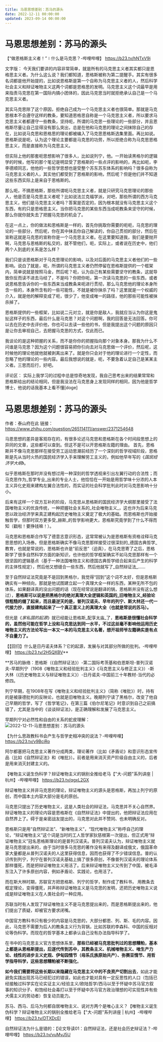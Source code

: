 ```yaml
---
title: 马恩思想差别：苏马的源头
date: 2022-12-11 00:00:00
updated: 2023-09-14 00:00:00
---
```



# 马恩思想差别：苏马的源头

【“做恩格斯主义者！”∣什么是马克思？-哔哩哔哩】 https://b23.tv/hNTxV9i

文字版：
今天我们要讲的内容非常简单，就是所有的马克思主义者其实都只是恩格思主义者。为什么这么说？我们都知道，恩格斯被称为第二提醒手。其实有很多名词都是他开始提的，比如说恩格斯是第一个自称为马克思主义者的人，然后科学社会主义和辩证唯物主义这两个词都是恩格思的发明。马克思主义这个词最早是用来指责马克思在第一国际内搞小团体的，因此马克思当时就拒绝承认自己是一个马克思主义者。

其实马克思除了这个原因，拒绝自己成为一个马克思主义者也很简单。那就是马克思根本不会遵守这样的教条，要知道恩格思自称是一个马克思主义者，所以要求马克思主义者都遵守一些教条，坚持呃，所谓的马克思一些理论的一些部分，并且恩格斯尽量让自己显得没有那么突出，总是在他和马克思的理论之间抹除自己的存在，比如说马克思和恩格思的理论都被编入了马克思恩格斯选集里面。再比如说。恩格斯说是呃，认为这个理论主要都是马克思的功劳，所以拒绝合称为马克思恩格思主义，而是直接称为马克思主义。

但实际上他的那套呃思想影响了很多人，比如说列宁，他。一开始读黑格尔的逻辑学的时候，他写的那个笔记是明显受了恩格斯的一些点评的影响的，再比如呃，李李德顺同志，他他的一些哲学思想也是受整个苏东苏东体系的影响吗？很多自称为马克思主义者的人，其实他们都受到了恩格斯的影响，然后呢？但是他们并不知道这些东西实际上是来自于恩格斯的。

那么呃，不搞恩格斯，那些所谓呃马克思主义者，就是只研究马克思理论的那些人，他是否是马克思主义者呢？比如说法兰克福学派，对吧，那些所谓的西方马克思主义，他们是马克思主义者吗？答案是否定的，因为根本就没有马克思主义这个东西，有的只是恩格思主义。当你把马克思的某些东西当成呃教条来坚守的时候，那么你就你就失去了把握马克思的机会了。

在这一点上，你的做法和恩格斯是一样的，首先你挑取你需要的呃呃，马克思的理论的一些部分，然后呢，你在其中抹去你自己解读的，你自己贯彻的部分，然后在宣称这就是马克思的宣称你是一个马克思主义者。在这里要知道我，我们是要抛开啊，马克思与恩格斯的私交的，就不管他们，呃，实际上，或者说在历史中，他们两个人到底的关系是怎么样？

我们只是谈恩格斯对于马克思理论的影响，以及对后面的马克思主义者他们的一些影响。说白了就是，呃，所谓的马克思主义者仍然停留在恩格斯提供的一个框架内，简单说就是按照马金，然后呢？呃，认为自己有某些需要坚守的教条，这就导致你反而读不进去马经了，不是吗？你把你呃，第一次读马克思的一些东西，或者说恩格思告诉你的一些东西来当成教条来呃进行贯彻，那么马克思他的理论本身所含一些的，本身所含有的一些可能性，不就是被你抹杀了吗？这里就是一个权威的介入，就是他的解释变成了呃，很少了，他变成唯一的路径，他的那些可能性被抹杀掉了。

恩格斯提供的一些框架，比如说二元对立，就是你是敌人，我就应当认为你这是鬼扯这样子的东西，最后什么是马克思？对这个问题啊，我的回答是无法回答。你可以去在历史中去评价他，你也可以去读一些他的书，但是我提出这个问题的原因只是让你去审视自己，去把握马克思的方式，仅此而已。

我谈论的是这种把握的关系，而不是你你的把握指向那个对象本身。那我为什么不问谁是马克思？因为这个问题很容易把你引向去对马克思做一个评价，然后呢，这时候他的理论他就他就被剥离出来了。就是你只会对于他的理论进行一个定性，而忽略了他的理论的一些内容。最后我想说的就是，呃，不要急着认定自己是某某主义者。三思而后行，好吧。

评论区：
实际上我学习的过程中总是惊奇地发现，我自己思考出来的结果常常和恩格斯给出的结论相同，但是我没法在马克思身上发现同样的相同，因为他是哲学博士，他说的话我基本上看不懂[doge]


# 马恩思想差别：苏马的源头

作者：泰山府在此 链接：https://www.zhihu.com/question/265114111/answer/2371254648

马恩思想的差异是客观存在的，有很多论述马克思和恩格斯在各个时间段思想上的异同的文章，这些都可以查到。但这不是可以开恩格斯左籍的理由。
首先，恩格斯并不像马克思那样在接受劳工运动思潮前经历了一个深刻的哲学视域阶段，恩格斯是先从当时火热的国民经济学入手来理解劳工主义的，例如他早年写的《_国民经济学大纲_》。

似乎恩格斯在那时并没有想过用一种深刻的哲学透视来引出左翼行动的合法性；而马克思作为_哲学专业_出来的专业人士，他恰恰在一开始是用哲学味十分浓的人本主义异化史观来建构左翼合法性的，而实证的社会科学批判此时对马克思影响十分小。

后来有这样一个双方互补的阶段，马克思从恩格斯的国民经济学大纲那里接受了法国唯物主义的优良传统，一种把握社会关系的_社会唯物主义_，这也许为后来马克思以政治经济学来真正建构起历史唯物主义奠定了极大的基础。而恩格斯也开始接触哲学，但那时双方更多受_赫斯_的哲学影响更大，恩格斯究竟学到了什么不得而知（戳啦！要挣钱嘛！）。

马克思和恩格斯合作写了德意志意识形态，这常常被认为是恩格斯有资格诠释马克思思想的入场券。但是恩格斯确实不像马克思那样接受过很深刻的_德国古典哲学_教育，也就是常说的，恩格斯也许是“前反思”（迫真），在马克思寄了之后，恩格斯学了很多自然科学方面的新知识，也许他的哲学框架确实不如马克思那样有一个很坚固的逻辑基点（基于一种法国唯物主义和德国古典哲学结合起来后产生的科学的主体性规定），然后他又想缝合一些东西，然后他就写了_自然辩证法_......

至于自然辩证法究竟是不是回到黑格尔，我觉得“回到”这个词不太好，但是恩格斯确实有一种倾向，那就是他试图建立起一个真理大全一样的东西，某种无所不包的体系，如果翻译真的没出问题的话（现在经常说是翻译的锅，恩格斯并没有这么想过），**恩格斯可以说是把黑格尔的绝对真理大全逻辑和英国的_旧唯物主义_经验论很粗糙的缝了起来，而且最逆天的是，普列汉诺夫、早年的列宁、斯大林还一代一代接力抄，直接建构起来了一个真正意义上的真理大全（也就是常说的苏马）。**

但光是《_家私国的起源_》就已经能让恩格斯_配享太庙_了，**恩格斯是很懂社会科学的，虽然他可能在哲学上没和马克思达到同一水平，不过这丝毫不影响他运用历史唯物主义的方法论写出一本又一本的马克思主义名著，想开祖师爷左籍确实是有点不自量力了。**

【【回归】什么是日丹诺夫体系？它的起源，发展与对其部分所做的批判。-哔哩哔哩】 https://b23.tv/2H5QXBV**






**苏马的脉络：恩格斯（《自然辩证法》）-第二国际考茨基和伯恩斯坦-普列汉诺夫-早期列宁（1908《唯物主义和经验批判主义》《马克思主义与修正主义》）-斯大林（《历史唯物主义与辩证唯物主义》）-日丹诺夫-中国前三十年教材-当代的必修四。






列宁早期，在1908年在写《唯物主义和经验批判主义》（简称《唯批》）时，持有的是被康德批判的反映论，也就是旧唯物主义。晚期列宁读了黑格尔，改变了他自己早期的哲学，写了《哲学笔记》，在第三篇《伯尔尼笔记》时意识到自己之前搞错了，尤其是当中的《谈谈辩证法》，是正确理解和发展了马克思主义。

早期列宁对必然性和自由的关系的蛇皮理解：
![2022-12-11-马恩思想差别：苏马的源头](assets/2022-12-11-马恩思想差别：苏马的源头.jpeg)

【为什么思政教科书会产生与哲学史相冲突的说法？-哔哩哔哩】 https://b23.tv/v9BciRo

阿尔都塞把马克思主义著作分成两类，理论著作（比如《矛盾论》和意识形态宣传品（比如《自然辩证法》和《唯批》）。前者是用来消灭资产阶级自由主义的，后者是用来消灭封建主义的。

【唯物主义诞生伪科学？辩证唯物主义的锅别全推给老马【"大-问题"系列讲座 | 杭州】-哔哩哔哩】 https://b23.tv/qgxL2GX

辩证唯物主义并非马克思的理论，辩证唯物主义的源头是恩格斯，再加上列宁的原创，而中国本土内容大部分是毛的原创。

马克思只提出了历史唯物主义，这是人类社会的辩证法，马克思并不关心自然界。辩证唯物主义的理论内容是恩格斯在《自然辩证法》中提出的，他把辩证法应用在自然界上了。碍于是亲密战友提出的，马克思对此并不赞同、也未明确反对。

恩格斯只是用“自然辩证法”、“新唯物主义”，“现代唯物主义”称呼自己的理论，“辩证唯物主义”这个词是当时的工人哲学家狄慈根第一次提出，但正式用“辩证唯物主义”冠名恩格斯理论的是普列汉诺夫。普列汉诺夫认为，辩证唯物主义就是马克思提出来的，由于当时很多马克思的著作没有来得及翻译成俄文，俄国革命家大量都是从普列汉诺夫的人这里获得信息，因而也获得了不少错误信息。普的认识传到列宁，列宁在普列汉诺夫基础上搞了很多原创，不像普列汉诺夫的理论体系那样僵死，而是把辩证唯物主义用活了。后来辩证唯物主义又传到了中国，被毛泽东注入了许多原创内容，例如矛盾论、实践论，也用活了。

而在斯大林时期，苏联官方把恩格斯、列宁的哲学，制作成了教科书， 用教条去框定理论，变得僵死，并声称辩证唯物主义是马克思的发明，还把历史唯物主义说成是辩证唯物主义在人类社会的一种应用。

苏联当时有人发现了辩证唯物主义不是马克思提出来的，而是恩格斯提出来的，他们提出了质疑，却被官方要求闭嘴。

中国官方教科书只有极少的内容是马克思的，大部分都恩、列、斯、毛的内容。因此，马克思不需要为后人的教条主义行为背锅，比如苏联的李森科、中国的反相对论等伪科学。而现在的哲学基本上都承认自己没有办法指导科学了。

在书中的马克思主义官方思想体系里，**那些已经被马克思批判过的思想糟粕，基本上都是从恩格斯提出，后逐代传到苏中，其教条主义、机械唯物主义、唯生产力论、线性的进步主义史观、伊甸园情节（母系氏族原始共产）、弥赛亚情节、用哲学指导科学，这些思想糟粕被不断强化**。

**如今我们需要将这些长期以来隐藏在马克思主义中的不良资产切割出去**，如此才能避免实践出现苏马已经犯过的错误，如此也才能对具有一定反思性的人口（包括已经接触过科学实在论实证主义/经验主义/欧陆哲学/西马以至于怀疑中苏马官方叙事的知识分子、和饱经社会毒打以至于怀疑中苏马官方政治理想的可实现性并有些犬儒主义的劳动者）恢复动员能力。

苏马、西马、后马为何都自居唯物主义、说对方两个是唯心主义？【唯物主义诞生伪科学？辩证唯物主义的锅别全推给老马【"大-问题"系列讲座 | 杭州】-哔哩哔哩】 https://b23.tv/DTXDcEl

自然辩证法为什么是错的：【论文导读01：自然辩证法，还是社会历史辩证法？-哔哩哔哩】 https://b23.tv/vuMvJ5U

